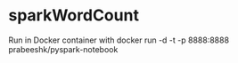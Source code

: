 # sparkWordCount

Run in Docker container with docker run -d -t -p 8888:8888 prabeeshk/pyspark-notebook
